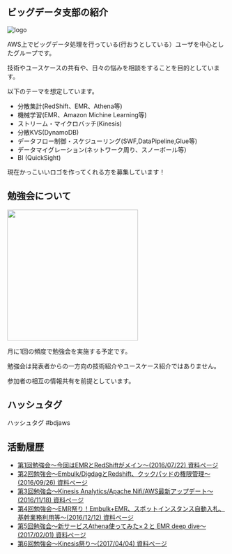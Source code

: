 ## ビッグデータ支部の紹介

![logo](https://raw.githubusercontent.com/bdjaws/workshop/master/logo.png)

AWS上でビッグデータ処理を行っている(行おうとしている）ユーザを中心としたグループです。

技術やユースケースの共有や、日々の悩みを相談をすることを目的としています。

以下のテーマを想定しています。

* 分散集計(RedShift、EMR、Athena等)
* 機械学習(EMR、Amazon Michine Learning等)
* ストリーム・マイクロバッチ(Kinesis)
* 分散KVS(DynamoDB)
* データフロー制御・スケジューリング(SWF,DataPipeline,Glue等)
* データマイグレーション(ネットワーク周り、スノーボール等）
* BI (QuickSight)

現在かっこいいロゴを作ってくれる方を募集しています！

## 勉強会について

<img src="https://raw.githubusercontent.com/bdjaws/workshop/master/20160722/IMG_0285.JPG" width="300">

月に1回の頻度で勉強会を実施する予定です。

勉強会は発表者からの一方向の技術紹介やユースケース紹介ではありません。

参加者の相互の情報共有を前提としています。

## ハッシュタグ

ハッシュタグ #bdjaws

## 活動履歴

- [第1回勉強会〜今回はEMRとRedShiftがメイン〜(2016/07/22) 資料ページ](https://github.com/bdjaws/workshop/tree/master/20160722)
- [第2回勉強会〜Embulk/DigdagとRedshift、クックパッドの権限管理〜(2016/09/26) 資料ページ](https://github.com/bdjaws/workshop/tree/master/20160926)
- [第3回勉強会〜Kinesis Analytics/Apache Nifi/AWS最新アップデート〜(2016/11/18) 資料ページ](https://github.com/bdjaws/workshop/tree/master/20161118)
- [第4回勉強会〜EMR祭り！Embulk+EMR、スポットインスタンス自動入札、基幹業務利用等〜(2016/12/12) 資料ページ](https://github.com/bdjaws/workshop/tree/master/20161212)
- [第5回勉強会〜新サービスAthena使ってみた×２と EMR deep dive〜(2017/02/01) 資料ページ](https://github.com/bdjaws/workshop/tree/master/20170201)
- [第6回勉強会〜Kinesis祭り〜(2017/04/04) 資料ページ](https://github.com/bdjaws/workshop/tree/master/20170404)
